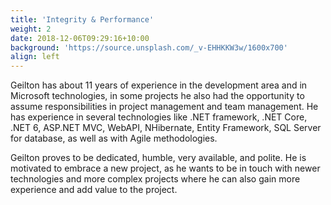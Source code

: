 ```yaml
---
title: 'Integrity & Performance'
weight: 2
date: 2018-12-06T09:29:16+10:00
background: 'https://source.unsplash.com/_v-EHHKKW3w/1600x700'
align: left
---
```


Geilton has about 11 years of experience in the development area and in Microsoft technologies, in some projects he also had the opportunity to assume responsibilities in project management and team management. He has experience in several technologies like .NET framework, .NET Core, .NET 6, ASP.NET MVC, WebAPI, NHibernate, Entity Framework, SQL Server for database, as well as with Agile methodologies.

Geilton proves to be dedicated, humble, very available, and polite. He is motivated to embrace a new project, as he wants to be in touch with newer technologies and more complex projects where he can also gain more experience and add value to the project.
